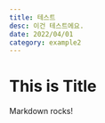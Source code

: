 ```yaml
---
title: 테스트
desc: 이건 테스트에요.
date: 2022/04/01
category: example2
---
```


# This is Title

Markdown rocks!